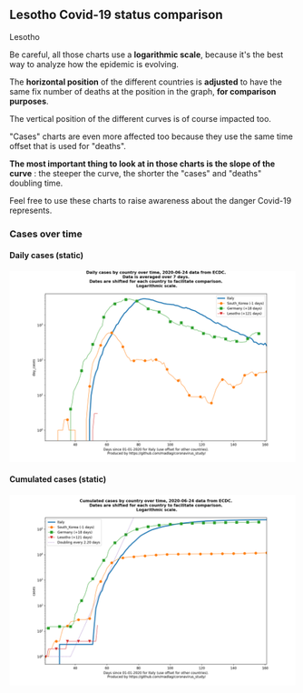 ## Lesotho Covid-19 status comparison 

Lesotho



Be careful, all those charts use a **logarithmic scale**, because it's the best way to analyze how the epidemic is evolving.
 
The **horizontal position** of the different countries is **adjusted** to have the same fix number of deaths at the position in the graph, **for comparison purposes**.

The vertical position of the different curves is of course impacted too.

"Cases" charts are even more affected too because they use the same time offset that is used for "deaths".

**The most important thing to look at in those charts is the slope of the curve** : the steeper the curve, the shorter the "cases" and "deaths" doubling time.

Feel free to use these charts to raise awareness about the danger Covid-19 represents. 


 
### Cases over time
 
#### Daily cases (static)
![Lesotho covid-19 daily cases static chart](https://raw.githubusercontent.com/madlag/coronavirus_study/master/notebooks/graphs/2020-06-24/countries/Lesotho/2020-06-24_Lesotho_day_cases.png "Lesotho covid-19 day_cases static chart")   
 
#### Cumulated cases (static)
![Lesotho covid-19 cumulated cases static chart](https://raw.githubusercontent.com/madlag/coronavirus_study/master/notebooks/graphs/2020-06-24/countries/Lesotho/2020-06-24_Lesotho_cases.png "Lesotho covid-19 cases static chart")   

